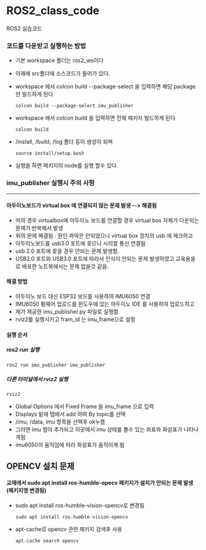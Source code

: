 # ROS2_class_code
ROS2 실습코드 

### 코드를 다운받고 실행하는 방법
- 기본 workspace 폴더는 ros2_ws이다
- 아래에 src폴더에 소스코드가 들어가 있다.
- workspace 에서 colcon build --package-select <package-name>을 입력하면 해당 package만 빌드하게 된다

      colcon build --package-select imu_publisher

- workspace 에서 colcon build 을 입력하면 전체 패키지 빌드하게 된다

      colcon build

- /install, /build, /log 폴더 등이 생성이 되며
  
      source install/setup.bash

 - 실행을 하면 패키지의 node를 실행 할수 있다.

### imu_publisher 실행시 주의 사항 
--------------------------------------------------------------------------------------------------------------
#### 아두이노보드가 virtual box 에 연결되지 않는 문제 발생  --> 해결됨
  - 저의 경우 virtualbox에 아두이노 보드를 연결할 경우 virtual box 자체가 다운되는 문제가 반복해서 발생
  - 위의 문제 해결됨 : 원인 파악은 안되었으나 virtual box 장치의 usb 에 체크하고
  - 아두이노보드를 usb3.0 포트에 꽂으니 시리얼 통신 연결됨
  - usb 2.0 포트에 꽂을 경우 안되는 문제 발생함.
  - USB2.0 포트와 USB3.0 포트에 따라서 인식이 안되는 문제 발생하였고 교육용을로 배포한 노트북에서는 문제 없을것 같음.

  #### 해결 방법 
  - 아두이노 보드 대신 ESP32 보드를 사용하여 IMU6050 연결
  - IMU6050 펌웨어 업로드를 윈도우에 있는 아두이노 IDE 를 사용하여 업로드하고
  - 제가 제공한 imu_publisher.py 파일로 실행함
  - rviz2를 실행시키고 fram_id 는 imu_frame으로 설정

  #### 실행 순서
   ##### ros2 run  실행
    ros2 run imu_publisher imu_publisher
    
   ##### 다른 터미널에서 rviz2 실행
    rviz2
  
   - Global Options 에서 Fixed Frame 을 imu_frame 으로 입력
   - Displays 밑에 탭에서 add  하여   By topic를 선택
   - /imu, /data, imu 항목을 선택후 ok누름
   - 그러면 imu 탭이 추가되고 이곳에서 imu 상태를 볼수 있는 좌표와 화살표가 나타나게됨
   - imu6050의 움직임에 따라 화살표가 움직이게 됨

## OPENCV 설치 문제
#### 교재에서 sudo apt install ros-humble-opecv 패키지가 설치가 안되는 문제 발생 (패키지명 변경됨)
- sudo apt install ros-humble-vision-opencv로 변경됨

      sudo apt install ros-humble-vision-opencv
  
- apt-cache로 opencv 관련 패키지 검색후 사용

      apt-cache search opencv
   
